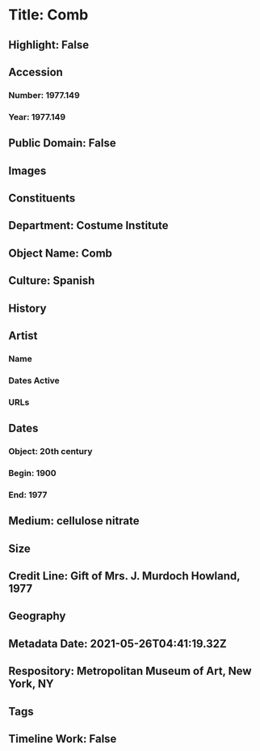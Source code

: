 # Title: Comb
## Highlight: False
## Accession
### Number: 1977.149
### Year: 1977.149
## Public Domain: False
## Images
## Constituents
## Department: Costume Institute
## Object Name: Comb
## Culture: Spanish
## History
## Artist
### Name
### Dates Active
### URLs
## Dates
### Object: 20th century
### Begin: 1900
### End: 1977
## Medium: cellulose nitrate
## Size
## Credit Line: Gift of Mrs. J. Murdoch Howland, 1977
## Geography
## Metadata Date: 2021-05-26T04:41:19.32Z
## Respository: Metropolitan Museum of Art, New York, NY
## Tags
## Timeline Work: False